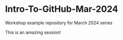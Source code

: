 # Intro-To-GitHub-Mar-2024
Workshop example repository for March 2024 series


This is an amazing session!
